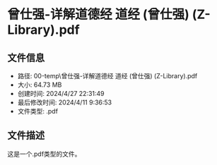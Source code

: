 ﻿# 曾仕强-详解道德经 道经 (曾仕强) (Z-Library).pdf

## 文件信息
- 路径: 00-temp\曾仕强-详解道德经 道经 (曾仕强) (Z-Library).pdf
- 大小: 64.73 MB
- 创建时间: 2024/4/27 22:31:49
- 最后修改时间: 2024/4/11 9:36:53
- 文件类型: .pdf

## 文件描述
这是一个.pdf类型的文件。

